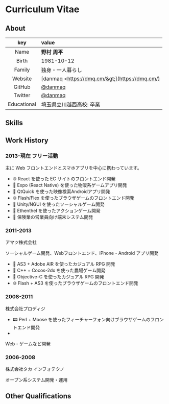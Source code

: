 # Curriculum Vitae

## About

|key|value|
|:--:|:---|
|Name|__野村 周平__|
|Birth|1981-10-12|
|Family|独身・一人暮らし|
|Website|[danmaq &lt;https://dmq.cm/&gt;](https://dmq.cm/)|
|GitHub|[@danmaq](https://github.com/danmaq)|
|Twitter|[@danmaq](https://twitter.com/danmaq)|
|Educational|埼玉県立川越西高校: 卒業|

## Skills

## Work History

### 2013-現在 フリー活動

主に Web フロントエンドとスマホアプリを中心に携わっています。

- 🌐 React を使った EC サイトのフロントエンド開発
- 📱 Expo (React Native) を使った物販系ゲームアプリ開発
- 📱 QtQuick を使った映像検索Androidアプリ開発
- 🌐 Flash/Flex を使ったブラウザゲームのフロントエンド開発
- 📱 Unity/NGUI を使ったソーシャルゲーム開発
- 📱 Ethenthel を使ったアクションゲーム開発
- 📱 保険業の営業員向け端末システム開発

### 2011-2013

アマツ株式会社

ソーシャルゲーム開発、Webフロントエンド、iPhone・Android アプリ開発

- 📱 AS3 + Adobe AIR を使ったカジュアル RPG 開発
- 📱 C++ + Cocos-2dx を使った農場ゲーム開発
- 📱 Objective-C を使ったカジュアル RPG 開発
- 🌐 Flash + AS3 を使ったブラウザゲームのフロントエンド開発

### 2008-2011 

株式会社プロディジ

- 📟 Perl + Moose を使ったフィーチャーフォン向けブラウザゲームのフロントエンド開発
- 

Web・ゲームなど開発

### 2006-2008  

株式会社タカ インフォテクノ

オープン系システム開発・運用

## Other Qualifications

